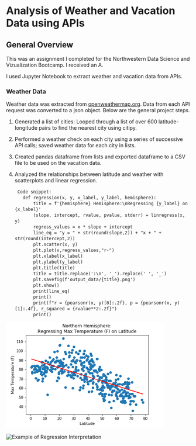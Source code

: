 # Analysis of Weather and Vacation Data using APIs


## General Overview

This was an assignment I completed for the Northwestern Data Science and Vizualization Bootcamp. I received an A.

I used Jupyter Notebook to extract weather and vacation data from APIs.

### Weather Data

Weather data was extracted from [openweathermap.org](https://api.openweathermap.org). Data from each API request was converted to a json object.
Below are the general project steps.

1. Generated a list of cities: Looped through a list of over 600 latitude-longitude pairs to find the nearest city using citipy.
2. Performed a weather check on each city using a series of successive API calls; saved weather data for each city in lists.
3. Created pandas dataframe from lists and exported dataframe to a CSV file to be used on the vacation data.
4. Analyzed the relationships between latitude and weather with scatterplots and linear regression.

        Code snippet:
          def regression(x, y, x_label, y_label, hemisphere):
              title = f'{hemisphere} Hemisphere:\nRegressing {y_label} on {x_label}'
              (slope, intercept, rvalue, pvalue, stderr) = linregress(x, y)
              regress_values = x * slope + intercept
              line_eq = "y = " + str(round(slope,2)) + "x + " + str(round(intercept,2))
              plt.scatter(x, y)
              plt.plot(x,regress_values,"r-")
              plt.xlabel(x_label)
              plt.ylabel(y_label)
              plt.title(title)
              title = title.replace(':\n', '_').replace(' ', '_')
              plt.savefig(f'output_data/{title}.png')
              plt.show()
              print(line_eq)
              print()
              print(f"r = {pearsonr(x, y)[0]:.2f}, p = {pearsonr(x, y)[1]:.4f}, r_squared = {rvalue**2:.2f}")
              print()
      
![Example of Regression Output](/WeatherPy/output_data/Northern_Hemisphere_Regressing_Max_Temperature_(F)_on_Latitude.png)

![Example of Regression Interpretation](Interpretation_NH_Temp_Latitude.PNG)
